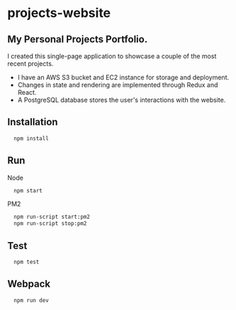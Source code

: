 # projects-website

## My Personal Projects Portfolio.

I created this single-page application to showcase a couple of the most recent projects.

- I have an AWS S3 bucket and EC2 instance for storage and deployment.
- Changes in state and rendering are implemented through Redux and React.
- A PostgreSQL database stores the user's interactions with the website.

## Installation

```bash
  npm install
```

## Run

Node

```bash
  npm start
```

PM2

```bash
  npm run-script start:pm2
  npm run-script stop:pm2
```

## Test

```bash
  npm test
```

## Webpack

```bash
  npm run dev
```
